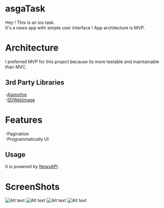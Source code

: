 # asgaTask

Hey ! This is an ios task.<br />
It's a news app with simple user interface ! App architecture is MVP. <br />

# Architecture
I preferred MVP for this project because its more testable and maintainable than MVC.  

## 3rd Party Libraries
-[Alamofire](https://github.com/Alamofire/Alamofire) <br />
-[SDWebImage](https://github.com/SDWebImage/SDWebImage) <br />

# Features
-Pagination <br />
-Programmatically UI <br />

## Usage
It is powered by [NewsAPI](https://newsapi.org) .

# ScreenShots

![Alt text](ScreenShoots/Home.png)
![Alt text](ScreenShoots/News.png)
![Alt text](ScreenShoots/NewsDetails.png)
![Alt text](ScreenShoots/NewsSource.png)

